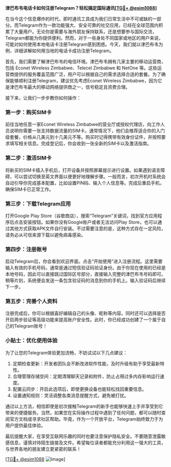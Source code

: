 **津巴布韦电话卡如何注册Telegram？轻松搞定国际通讯[[TG💪+ @esim1088](https://t.me/s/esim1088)]**

在当今这个信息爆炸的时代，即时通讯工具成为我们日常生活中不可或缺的一部分。而Telegram作为一款功能强大、安全可靠的社交应用，已经在全球范围内积累了大量用户。无论你是需要与海外朋友保持联系，还是想要参与国际交流，Telegram都能为你提供便利。然而，对于一些身处不同国家或地区的用户来说，可能对如何使用本地电话卡注册Telegram感到困惑。今天，我们就以津巴布韦为例，详细讲解如何用当地的电话卡成功注册Telegram。

首先，我们需要了解津巴布韦的电信环境。津巴布韦拥有几家主要的移动运营商，包括 Econet Wireless Zimbabwe、Telecel Zimbabwe 和 NetOne 等。这些运营商提供的服务覆盖范围广泛，用户可以根据自己的需求选择合适的套餐。为了确保能够顺利注册Telegram，建议优先考虑Econet Wireless Zimbabwe，因为它是津巴布韦最大的移动网络提供商之一，信号稳定且资费合理。

接下来，让我们一步步教你如何操作：

### 第一步：购买SIM卡

前往当地任意一家Econet Wireless Zimbabwe的营业厅或授权代理店，向工作人员说明你需要一张支持数据流量的SIM卡。通常情况下，他们会推荐适合你的入门级套餐，价格从几美元到十几美元不等。购买时记得携带有效身份证件，并按照要求填写相关信息。完成登记后，你会收到一张全新的SIM卡以及激活指南。

### 第二步：激活SIM卡

将新买的SIM卡插入手机后，打开设备并按照屏幕提示进行设置。如果遇到语言障碍，可以尝试切换至英文界面以便更好地理解步骤。一般而言，初次开机时系统会自动引导你完成基本配置，比如设置PIN码、输入个人信息等。完成后重启手机，确保SIM卡已正常工作。

### 第三步：下载Telegram应用

打开Google Play Store（谷歌商店），搜索“Telegram”关键词，找到官方应用程序后点击安装按钮。如果你没有Google账户或者无法访问Play Store，也可以通过其他方式获取APK文件自行安装。不过需要注意的是，这种方式存在一定风险，请务必从可信来源下载以避免病毒感染。

### 第四步：注册账号

启动Telegram后，你会看到欢迎界面。点击“开始使用”进入注册流程。这里需要输入有效的手机号码，通常是通过短信验证码验证身份。由于你现在使用的已经是本地号码，因此可以直接跳过国际区号部分，直接输入完整的津巴布韦号码即可。稍等片刻，系统便会发送一条包含验证码的消息到你的手机上。输入验证码后继续下一步。

### 第五步：完善个人资料

注册完成后，你可以根据喜好编辑自己的头像、昵称等内容。同时还可以选择是否开启两步验证等高级功能来提高账户安全性。此时，你已经成功创建了一个属于自己的Telegram账号！

### 小贴士：优化使用体验

为了让您的Telegram体验更加流畅，不妨试试以下几点建议：
1. 定期检查更新：开发者团队会不断改进软件性能，及时升级有助于享受最新特性。
2. 合理管理存储空间：定期清理聊天记录和附件，防止占用过多内存影响运行速度。
3. 配置云同步：开启此选项后，即使更换设备也能轻松找回重要信息。
4. 设置通知规则：灵活调整各类消息提醒方式，避免被打扰。

通过以上方法，相信即使是初次接触Telegram的新手也能够快速上手并享受到它带来的便捷服务。当然，如果您在实际操作过程中遇到了任何问题，都可以随时查阅官方文档或寻求社区帮助。毕竟，作为一个开放平台，Telegram始终致力于为用户提供最佳体验。

最后提醒大家，在享受互联网乐趣的同时也要注意保护隐私安全。不要随意泄露敏感信息，谨慎对待陌生链接及文件。希望每位读者都能充分利用这一强大的工具，与世界各地的朋友建立更紧密的联系！

[[TG💪+ @esim1088](https://t.me/s/esim1088) ![Image](https://i.postimg.cc/4NQfJmqS/Snipaste-2025-05-13-00-14-12.png)]
